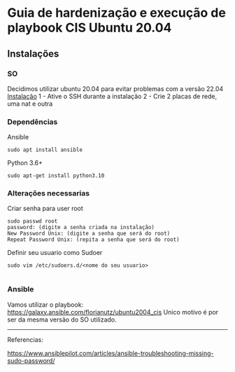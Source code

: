 # Guia de hardenização e execução de playbook CIS Ubuntu 20.04

## Instalações
### SO
Decidimos utilizar ubuntu 20.04 para evitar problemas com a versão 22.04
[Instalação](https://releases.ubuntu.com/18.04.6/ubuntu-18.04.6-live-server-amd64.iso)
1 - Ative o SSH durante a instalação
2 - Crie 2 placas de rede, uma nat e outra

### Dependências 

Ansible
```
sudo apt install ansible
```
Python 3.6+
```
sudo apt-get install python3.10
```


### Alterações necessarias

Criar senha para user root
```
sudo passwd root
password: (digite a senha criada na instalação)  
New Password Unix: (digite a senha que será do root)  
Repeat Password Unix: (repita a senha que será do root)
```
Definir seu usuario como Sudoer
```
sudo vim /etc/sudoers.d/<nome do seu usuario>


```

### Ansible

Vamos utilizar o playbook: https://galaxy.ansible.com/florianutz/ubuntu2004_cis
Unico motivo é por ser da mesma versão do SO utilizado.



---
Referencias:

https://www.ansiblepilot.com/articles/ansible-troubleshooting-missing-sudo-password/
